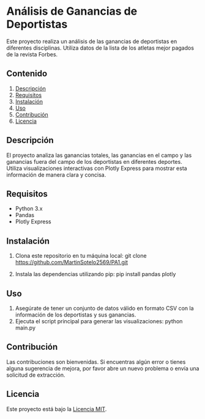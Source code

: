 # Análisis de Ganancias de Deportistas

Este proyecto realiza un análisis de las ganancias de deportistas en diferentes disciplinas. Utiliza datos de la lista de los atletas mejor pagados de la revista Forbes.

## Contenido

1. [Descripción](#descripción)
2. [Requisitos](#requisitos)
3. [Instalación](#instalación)
4. [Uso](#uso)
5. [Contribución](#contribución)
6. [Licencia](#licencia)

## Descripción

El proyecto analiza las ganancias totales, las ganancias en el campo y las ganancias fuera del campo de los deportistas en diferentes deportes. Utiliza visualizaciones interactivas con Plotly Express para mostrar esta información de manera clara y concisa.

## Requisitos

- Python 3.x
- Pandas
- Plotly Express

## Instalación

1. Clona este repositorio en tu máquina local:
git clone https://github.com/MartinSotelo2569/PA1.git

2. Instala las dependencias utilizando pip:
pip install pandas plotly

## Uso

1. Asegúrate de tener un conjunto de datos válido en formato CSV con la información de los deportistas y sus ganancias.
2. Ejecuta el script principal para generar las visualizaciones:
python main.py

## Contribución

Las contribuciones son bienvenidas. Si encuentras algún error o tienes alguna sugerencia de mejora, por favor abre un nuevo problema o envía una solicitud de extracción.

## Licencia

Este proyecto está bajo la [Licencia MIT](LICENSE).
